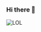 ### Hi there 👋
![LOL](https://github.com/hackersito777/hackersito777/assets/51102070/02a83d26-28b3-4172-a5e0-d2e293db51a4)

<!--
**hackersito777/hackersito777** is a ✨ _special_ ✨ repository because its `README.md` (this file) appears on your GitHub profile.

Here are some ideas to get you started:

- 🔭 I’m currently working on ...
- 🌱 I’m currently learning ...
- 👯 I’m looking to collaborate on ...
- 🤔 I’m looking for help with ...
- 💬 Ask me about ...
- 📫 How to reach me: ...
- 😄 Pronouns: ...
- ⚡ Fun fact: ...
-->
